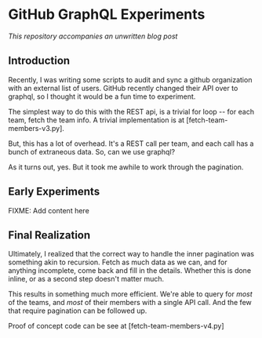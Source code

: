# GitHub GraphQL Experiments

_This repository accompanies an unwritten blog post_

## Introduction

Recently, I was writing some scripts to audit and sync a github
organization with an external list of users. GitHub recently changed
their API over to graphql, so I thought it would be a fun time to
experiment.

The simplest way to do this with the REST api, is a trivial for loop
-- for each team, fetch the team info. A trivial implementation is at
[fetch-team-members-v3.py].

But, this has a lot of overhead. It's a REST call per team, and each
call has a bunch of extraneous data. So, can we use graphql?

As it turns out, yes. But it took me awhile to work through the
pagination.

## Early Experiments

FIXME: Add content here <g>

## Final Realization

Ultimately, I realized that the correct way to handle the inner
pagination was something akin to recursion. Fetch as much data as we
can, and for anything incomplete, come back and fill in the
details. Whether this is done inline, or as a second step doesn't
matter much.

This results in something much more efficient. We're able to query for
_most_ of the teams, and _most_ of their members with a single API
call. And the few that require pagination can be followed up.

Proof of concept code can be see at [fetch-team-members-v4.py]
